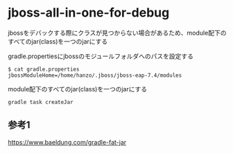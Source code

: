 # jboss-all-in-one-for-debug
jbossをデバックする際にクラスが見つからない場合があるため、module配下のすべてのjar(class)を一つのjarにする

gradle.propertiesにjbossのモジュールフォルダへのパスを設定する

```
$ cat gradle.properties 
jbossModuleHome=/home/hanzo/.jboss/jboss-eap-7.4/modules
```

module配下のすべてのjar(class)を一つのjarにする


```
gradle task createJar
```

## 参考1

https://www.baeldung.com/gradle-fat-jar
